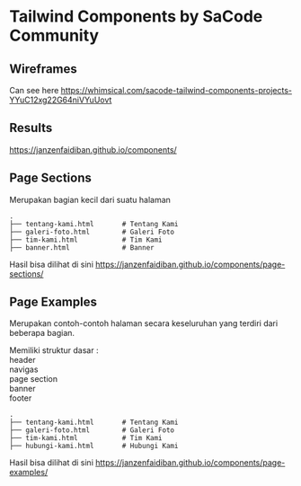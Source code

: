 # Tailwind Components by SaCode Community

## Wireframes

Can see here
https://whimsical.com/sacode-tailwind-components-projects-YYuC12xg22G64niVYuUovt

## Results

https://janzenfaidiban.github.io/components/


## Page Sections

Merupakan bagian kecil dari suatu halaman

    .
    ├── tentang-kami.html       # Tentang Kami
    ├── galeri-foto.html        # Galeri Foto
    ├── tim-kami.html           # Tim Kami
    ├── banner.html             # Banner

Hasil bisa dilihat di sini
https://janzenfaidiban.github.io/components/page-sections/

## Page Examples

Merupakan contoh-contoh halaman secara keseluruhan yang terdiri dari beberapa bagian.

Memiliki struktur dasar : <br>
header <br> 
navigas <br>
page section <br> 
banner <br> 
footer

    .
    ├── tentang-kami.html       # Tentang Kami
    ├── galeri-foto.html        # Galeri Foto
    ├── tim-kami.html           # Tim Kami
    ├── hubungi-kami.html       # Hubungi Kami

Hasil bisa dilihat di sini
https://janzenfaidiban.github.io/components/page-examples/